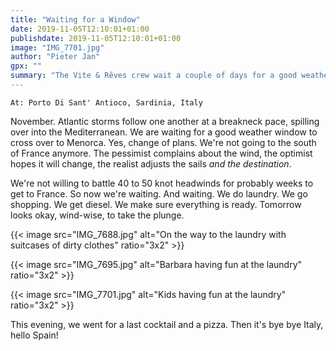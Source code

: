 ```yaml
---
title: "Waiting for a Window"
date: 2019-11-05T12:10:01+01:00
publishdate: 2019-11-05T12:10:01+01:00
image: "IMG_7701.jpg"
author: "Pieter Jan"
gpx: ""
summary: "The Vite & Rêves crew wait a couple of days for a good weather window to make the crossing to Menorca."
---
```


`At: Porto Di Sant' Antioco, Sardinia, Italy`

November. Atlantic storms follow one another at a breakneck pace, spilling over into the Mediterranean. We are waiting for a good weather window to cross over to Menorca. Yes, change of plans. We're not going to the south of France anymore. The pessimist complains about the wind, the optimist hopes it will change, the realist adjusts the sails _and the destination_.

We're not willing to battle 40 to 50 knot headwinds for probably weeks to get to France. So now we're waiting. And waiting. We do laundry. We go shopping. We get diesel. We make sure everything is ready. Tomorrow looks okay, wind-wise, to take the plunge.

{{< image src="IMG_7688.jpg" alt="On the way to the laundry with suitcases of dirty clothes" ratio="3x2" >}}

{{< image src="IMG_7695.jpg" alt="Barbara having fun at the laundry" ratio="3x2" >}}

{{< image src="IMG_7701.jpg" alt="Kids having fun at the laundry" ratio="3x2" >}}

This evening, we went for a last cocktail and a pizza. Then it's bye bye Italy, hello Spain!
